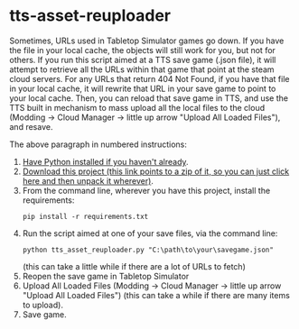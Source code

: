 # tts-asset-reuploader

Sometimes, URLs used in Tabletop Simulator games go down. If you have the file in your local cache, the objects will still work for you, but not for others. If you run this script aimed at a TTS save game (.json file), it will attempt to retrieve all the URLs within that game that point at the steam cloud servers. For any URLs that return 404 Not Found, if you have that file in your local cache, it will rewrite that URL in your save game to point to your local cache. Then, you can reload that save game in TTS, and use the TTS built in mechanism to mass upload all the local files to the cloud (Modding -> Cloud Manager -> little up arrow "Upload All Loaded Files"), and resave.

The above paragraph in numbered instructions:

1. [Have Python installed if you haven't already](https://www.python.org/downloads/).
2. [Download this project (this link points to a zip of it, so you can just click here and then unpack it wherever)](https://github.com/khaaarl/tts-asset-reuploader/archive/refs/heads/main.zip).
3. From the command line, wherever you have this project, install the requirements:
   ```
   pip install -r requirements.txt
   ```
4. Run the script aimed at one of your save files, via the command line:
   ```
   python tts_asset_reuploader.py "C:\path\to\your\savegame.json"
   ```
   (this can take a little while if there are a lot of URLs to fetch)
5. Reopen the save game in Tabletop Simulator
6. Upload All Loaded Files (Modding -> Cloud Manager -> little up arrow "Upload All Loaded Files") (this can take a while if there are many items to upload).
7. Save game.
